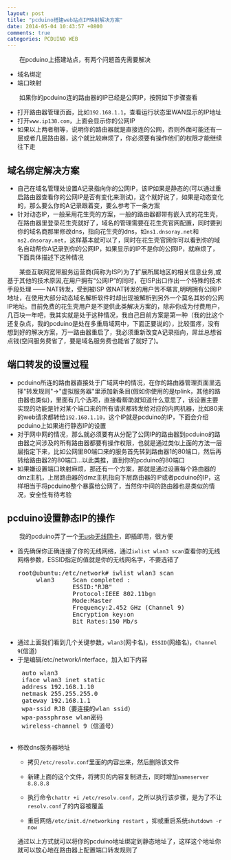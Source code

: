 ```yaml
---
layout: post
title: "pcduino搭建web站点IP映射解决方案"
date: 2014-05-04 10:43:57 +0800
comments: true
categories: PCDUINO WEB
---
```

&#8195;&#8195;在pcduino上搭建站点，有两个问题首先需要解决

   * 域名绑定
   * 端口映射

&#8195;&#8195;如果你的pcduino连的路由器的IP已经是公网IP，按照如下步骤查看

   * 打开路由器管理页面，比如`192.168.1.1`，查看运行状态里WAN显示的IP地址
   * 打开`www.ip138.com`，上面会显示你的公网IP
   * 如果以上两者相等，说明你的路由器就是直接连的公网，否则外面可能还有一层或者几层路由器，这个就比较麻烦了，你必须要有操作他们的权限才能继续往下走

<!--more-->
## 域名绑定解决方案

   * 自己在域名管理处设置A记录指向你的公网IP，该IP如果是静态的(可以通过重启路由器查看你的公网IP是否有变化来测试)，这个就好说了，如果是动态变化的，那么要么你的A记录跟着变，要么参考下一条方案
   * 针对动态IP，一般采用花生壳的方案，一般的路由器都带有嵌入式的花生壳，在路由器里登录花生壳就好了，域名的管理需要在花生壳官网配置，同时要到你的域名商那里修改dns，指向花生壳的dns，如`ns1.dnsoray.net`和`ns2.dnsoray.net`，这样基本就可以了，同时在花生壳官网你可以看到你的域名自动帮你A记录到你的公网IP，如果显示的IP不是你的公网IP，就麻烦了，下面具体描述下这种情况

&#8195;&#8195;某些互联网宽带服务运营商(简称为ISP)为了扩展所属地区的相关信息业务,或基于其他的技术原因,在用户拥有“公网IP”的同时，在ISP出口作出一个特殊的技术手段处理 —— NAT转发，受到被ISP 做NAT转发的用户苦不堪言,明明拥有公网IP地址，在使用大部分动态域名解析软件时却出现被解析到另外一个莫名其妙的公网IP地址。目前免费的花生壳用户是不提供此类解决方案的，除非你成为付费用户，几百块一年吧，我其实就是处于这种情况，我自己目前方案是第一种（我的比这个还复杂点，我的pcduino是处在多重局域网中，下面正要说的），比较蛋疼，没有想到好的解决方案，万一路由器重启了，我必须重新改变A记录指向，屌丝总想省点钱(空间服务费省了，要是域名服务费也能省了就好了)。

## 端口转发的设置过程

   * pcduino所连的路由器直接处于广域网中的情况，在你的路由器管理页面里选择"转发规则"->"虚拟服务器"里添加新条目(假如你使用的是tplink，其他的路由器也类似)，里面有几个选项，直接看帮助就知道什么意思了，该设置主要实现的功能是针对某个端口来的所有请求都转发给对应的内网机器，比如80来的web请求都转给`192.168.1.10`，这个IP就是pcduino的IP，下面会介绍pcduino上如果进行静态IP的设置
   * 对于网中网的情况，那么就必须要有从分配了公网IP的路由器到pcduino的路由器之间涉及的所有路由器都要有操作权限，也就是通过类似上面的方法一层层指定下来，比如公网里80端口来的服务首先转到路由器1的80端口，然后再转给路由器2的80端口...以此类推，直到你的pcduino的80端口
   * 如果嫌设置端口映射麻烦，那还有一个方案，那就是通过设置每个路由器的dmz主机，上层路由器的dmz主机指向下层路由器的IP或者pcduino的IP，这样相当于将pcduino整个暴露给公网了，当然你中间的路由器也是类似的情况，安全性有待考验

## pcduino设置静态IP的操作

&#8195;&#8195;我的pcduino弄了一个[无usb无线网卡](http://item.jd.com/509932.html`)，即插即用，很方便

   * 首先确保你正确连接了你的无线网络，通过`iwlist wlan3 scan`查看你的无线网络参数，ESSID指定的值就是你的无线网名字，不要选错了     
   <pre class="prettyPrint">
   root@ubuntu:/etc/network# iwlist wlan3 scan         
   		wlan3     Scan completed :
   		          ESSID:"RJB"     
   		          Protocol:IEEE 802.11bgn           
   		          Mode:Master 
   		          Frequency:2.452 GHz (Channel 9)
   		          Encryption key:on
   		          Bit Rates:150 Mb/s
   </pre> 
   * 通过上面我们看到几个关键参数，`wlan3`(网卡名)，`ESSID`(网络名)，`Channel 9`(信道)
   * 于是编辑/etc/network/interface，加入如下内容
   <pre class="prettyPrint">
    auto wlan3  
    iface wlan3 inet static  
    address 192.168.1.10  
    netmask 255.255.255.0  
    gateway 192.168.1.1  
    wpa-ssid RJB（要连接的wlan ssid）  
    wpa-passphrase wlan密码  
    wireless-channel 9（信道号）
   </pre> 
  
   * 修改dns服务器地址
      * 拷贝`/etc/resolv.conf`里面的内容出来，然后删除该文件

      * 新建上面的这个文件，将拷贝的内容复制进去，同时增加`nameserver 8.8.8.8`

      * 执行命令`chattr +i /etc/resolv.conf`，之所以执行该步骤，是为了不让`resolv.conf`了的内容被覆盖
      * 重启网络`/etc/init.d/networking restart` ，抑或重启系统`shutdown -r now`

     通过以上方式就可以将你的pcduino地址绑定到静态地址了，这样这个地址你就可以放心地在路由器上配置端口转发规则了 